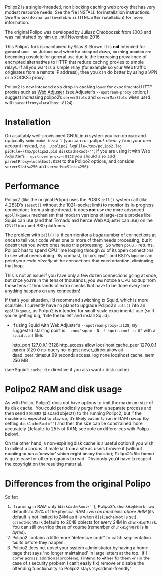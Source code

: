 Polipo2 is a single-threaded, non blocking caching web proxy that has
very modest resource needs.  See the file INSTALL for installation
instructions.  See the texinfo manual (available as HTML after
installation) for more information.

The original Polipo was developed by Juliusz Chroboczek from
2003 and was maintained by him up until November 2016.

This Polipo2 fork is maintained by Silas S. Brown.  It is **not**
intended for general use—as Juliusz said when he stepped
down, caching proxies are becoming obsolete for general use
due to the increasing prevalence of encrypted alternatives to
HTTP that reduce caching proxies to simple relays.  If all
you want is a simple relay (for example so your Web traffic
originates from a remote IP address), then you can do better
by using a VPN or a SOCKS5 proxy.

Polipo2 is now intended as a drop-in caching layer for
experimental HTTP proxies such as [Web Adjuster](http://ssb22.user.srcf.net/adjuster/) (see Adjuster’s `--upstream-proxy` option; I suggest increasing polipo2’s `serverSlots` and `serverMaxSlots` when used with `parentProxy=localhost:8124`).

# Installation

On a suitably well-provisioned GNU/Linux system you can do `make` and optionally `sudo make install` (you can run polipo2 directly from your user account instead, e.g. `./polipo2 logFile=/tmp/polipo2.log pidFile=/tmp/polipo2.pid diskCacheRoot=""`; if you are using it with Web Adjuster’s `--upstream-proxy=:8123` you should also add `parentProxy=localhost:8124` to the Polipo2 options, and consider `serverSlots=256` and `serverMaxSlots=256`).

# Performance

Polipo2 (like the original Polipo) uses the POSIX `poll()` system call (like 4.2BSD’s `select()` without the 1024-socket limit) to monitor its in-progress connections from a single thread. ​It does **not** use the more advanced `epoll`/`kqueue` mechanism that modern versions of large-scale proxies like Squid can use (and that Tornado and hence Web Adjuster can use) on the GNU/Linux and BSD platforms.

The problem with `poll()` is, it can monitor a *huge* number of connections at once to tell your code when one or more of them needs processing, but it doesn’t tell you *which* ones need this processing. ​So when `poll()` returns, Polipo2 has to spend CPU time looping through *all* of its open connections to see what needs doing. ​By contrast, Linux’s `epoll` and BSD’s `kqueue` can point your code *directly* at the connections that need attention, eliminating that loop.

This is not an issue if you have only a few dozen connections going at once, but once you’re in the tens of thousands, you *will* notice a CPU holdup from those tens of thousands of extra checks that have to be done every time anything happens on any connection!

If that’s your situation, I’d recommend switching to Squid, which is more scalable. ​I currently have no plans to upgrade Polipo2’s `poll()` into an `epoll`/`kqueue`, as Polipo2 is intended for small-scale experimental use (so if you’re getting big, “bite the bullet” and install Squid).

* If using Squid with Web Adjuster’s `--upstream-proxy=:3128`, my suggested starting point is `--run="squid -N -f squid.conf -u 0"` with a `squid.conf` like:

    http_port 127.0.0.1:3128
    http_access allow localhost
    cache_peer 127.0.0.1 parent 3129 0 no-query no-digest
    never_direct allow all
    dead_peer_timeout 99 seconds
    access_log none localhost
    cache_mem 256 MB

(see Squid’s `cache_dir` directive if you also want a disk cache)

# Polipo2 RAM and disk usage

As with Polipo, Polipo2 does not have options to limit the maximum size of its disk cache. ​You could periodically purge from a separate process and then send `SIGUSR2` (discard objects) to the running Polipo2, but if the machine is expected to stay up, it’s likely easier to run in RAM+swap (by setting `diskCacheRoot=""`) and then the size can be constrained more accurately (defaults to 25% of RAM; see note on differences with Polipo below).

On the other hand, a non-expiring disk cache is a useful option if you wish to collect a *corpus* of material from a site as users browse it (without needing to run a ‘crawler’ which might annoy the site); Polipo2’s file format is quite easy for other programs to read. ​Obviously you’d have to respect the copyright on the resulting material.

# Differences from the original Polipo

So far:
1. If running in RAM only (`diskCacheRoot=""`), Polipo2’s `chunkHighMark` now defaults to 25% of the physical RAM *even on machines above 96M* (its default is not limited to 24M as it is when `diskCacheRoot` is set). `objectHighMark` defaults to 2048 objects for every 24M in `chunkHighMark`. You can still override these of course (remember `chunkHighMark` is in *bytes*).
2. Polipo2 contains a little more “defensive code” to catch segmentation faults before they happen.
3. Polipo2 does not upset your system administrator by having a home page that says “no longer maintained” in large letters at the top. ​If I come across additional problems, I intend to either fix them or (in the case of a security problem I can’t easily fix) remove or disable the offending functionality so Polipo2 stays ‘sysadmin-friendly’.
